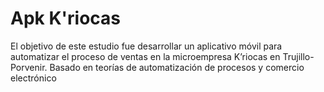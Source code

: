 # Apk K'riocas
  El objetivo de este estudio fue desarrollar un aplicativo móvil para automatizar el  proceso de ventas en la microempresa K’riocas en Trujillo- Porvenir. Basado en  teorías de automatización de procesos y comercio electrónico
